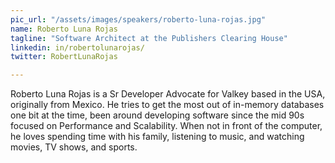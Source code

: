 ```yaml
---
pic_url: "/assets/images/speakers/roberto-luna-rojas.jpg"
name: Roberto Luna Rojas
tagline: "Software Architect at the Publishers Clearing House"
linkedin: in/robertolunarojas/
twitter: RobertLunaRojas

---
```

Roberto Luna Rojas is a Sr Developer Advocate for Valkey based in the USA, originally from Mexico. He tries to get the most out of in-memory databases one bit at the time, been around developing software since the mid 90s focused on Performance and Scalability. When not in front of the computer, he loves spending time with his family, listening to music, and watching movies, TV shows, and sports.
